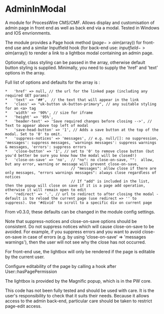 # AdminInModal
A module for ProcessWire CMS/CMF. Allows display and customisation of admin page in front end as well as back end via a modal.
Tested in Windows and IOS envrionments.

The module provides a Page hook method ($page->aim($array)) for front-end use and a similar Inputfield hook (for back-end use: $inputfield->aim($array)) to render a link to a lightbox modal containing an admin page.

Optionally, class styling can be passed in the array, otherwise default button styling is supplied.
Minimally, you need to supply the 'href' and 'text' options in the array.

Full list of options and defaults for the array is :

	*   'href' => null, // the url for the linked page (including any required GET params)
    *   'text' => '##',  // the text that will appear in the link
    *   'class' => "uk-button uk-button-primary", // any suitable styling for an <a> tag
	*   'width' => '90%', // size for iframe
	*   'height' => '95%',
    *   'header-text' => 'Save required changes before closing -->', // Text to appear above top left of modal
    *   'save-head-button' => '1', // Adds a save button at the top of the modal. Set to '0' to omit.
	*   'suppress-notices' => 'messages', // e.g. null/[]: no suppression, 'messages': suppress messages, 'warnings messages': suppress warnings & messages, 'errors': suppress errors
    *   'close-button' => '1', // set to '0' to remove close button (but you'd better be sure you know how the modal will be closed!)
    *   'close-on-save' => 'no',  // "no": no close-on-save, "":  allow, but any error, warning or message will prevent close-on-save,
                                  // "messages": allow close if there are only messages, "errors warnings messages": always close regardless of notices
                                  // If "add" is included in the list, then the popup will close on save if it is a page add operation, otherwise it will remain open to edit  
    *   'redirect' => '.', // url to redirect to after closing the modal - default is to reload the current page (use redirect => '' to suppress). Use '#divid' to scroll to a specific div on current page

From v0.3.0, these defaults can be changed in the module config settings.

Note that suppress-notices and close-on-save options should be consistent. Do not suppress notices which will cause 
close-on-save to be avoided. For example, if you suppress errors and you want to avoid close-on-save in case of errors 
(e.g. by using 'close-on-save' => 'messages warnings'), then the user will not see why the
close has not occurred.

For front-end use, the lightbox will only be rendered if the page is editable by the current user.

Configure editability of the page by calling a hook after User::hasPagePermission

The lightbox is provided by the Magnific popup, which is in the PW core.

This code has not been fully tested and should be used with care. It is the user's responsibility to check that it suits their needs.
Because it allows access to the admin back-end, particular care should be taken to restrict page-edit access.
